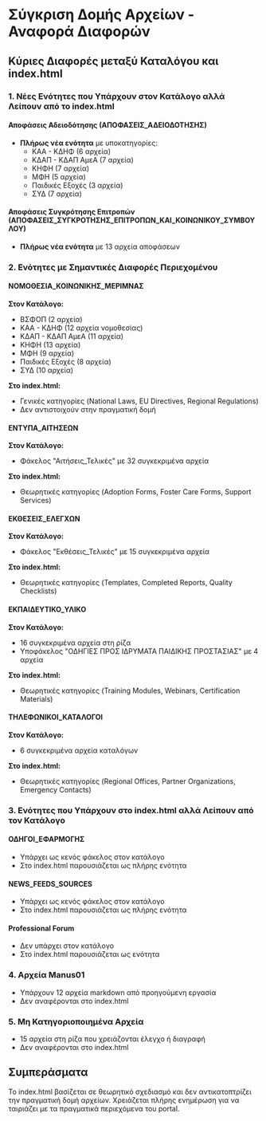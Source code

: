 # Σύγκριση Δομής Αρχείων - Αναφορά Διαφορών

## Κύριες Διαφορές μεταξύ Καταλόγου και index.html

### 1. Νέες Ενότητες που Υπάρχουν στον Κατάλογο αλλά Λείπουν από το index.html

#### Αποφάσεις Αδειοδότησης (ΑΠΟΦΑΣΕΙΣ_ΑΔΕΙΟΔΟΤΗΣΗΣ)
- **Πλήρως νέα ενότητα** με υποκατηγορίες:
  - ΚΑΑ - ΚΔΗΦ (6 αρχεία)
  - ΚΔΑΠ - ΚΔΑΠ ΑμεΑ (7 αρχεία)
  - ΚΗΦΗ (7 αρχεία)
  - ΜΦΗ (5 αρχεία)
  - Παιδικές Εξοχές (3 αρχεία)
  - ΣΥΔ (7 αρχεία)

#### Αποφάσεις Συγκρότησης Επιτροπών (ΑΠΟΦΑΣΕΙΣ_ΣΥΓΚΡΟΤΗΣΗΣ_ΕΠΙΤΡΟΠΩΝ_ΚΑΙ_ΚΟΙΝΩΝΙΚΟΥ_ΣΥΜΒΟΥΛΟΥ)
- **Πλήρως νέα ενότητα** με 13 αρχεία αποφάσεων

### 2. Ενότητες με Σημαντικές Διαφορές Περιεχομένου

#### ΝΟΜΟΘΕΣΙΑ_ΚΟΙΝΩΝΙΚΗΣ_ΜΕΡΙΜΝΑΣ
**Στον Κατάλογο:**
- ΒΣΦΟΠ (2 αρχεία)
- ΚΑΑ - ΚΔΗΦ (12 αρχεία νομοθεσίας)
- ΚΔΑΠ - ΚΔΑΠ ΑμεΑ (11 αρχεία)
- ΚΗΦΗ (13 αρχεία)
- ΜΦΗ (9 αρχεία)
- Παιδικές Εξοχές (8 αρχεία)
- ΣΥΔ (10 αρχεία)

**Στο index.html:**
- Γενικές κατηγορίες (National Laws, EU Directives, Regional Regulations)
- Δεν αντιστοιχούν στην πραγματική δομή

#### ΕΝΤΥΠΑ_ΑΙΤΗΣΕΩΝ
**Στον Κατάλογο:**
- Φάκελος "Αιτήσεις_Τελικές" με 32 συγκεκριμένα αρχεία

**Στο index.html:**
- Θεωρητικές κατηγορίες (Adoption Forms, Foster Care Forms, Support Services)

#### ΕΚΘΕΣΕΙΣ_ΕΛΕΓΧΩΝ
**Στον Κατάλογο:**
- Φάκελος "Εκθέσεις_Τελικές" με 15 συγκεκριμένα αρχεία

**Στο index.html:**
- Θεωρητικές κατηγορίες (Templates, Completed Reports, Quality Checklists)

#### ΕΚΠΑΙΔΕΥΤΙΚΟ_ΥΛΙΚΟ
**Στον Κατάλογο:**
- 16 συγκεκριμένα αρχεία στη ρίζα
- Υποφάκελος "ΟΔΗΓΙΕΣ ΠΡΟΣ ΙΔΡΥΜΑΤΑ ΠΑΙΔΙΚΗΣ ΠΡΟΣΤΑΣΙΑΣ" με 4 αρχεία

**Στο index.html:**
- Θεωρητικές κατηγορίες (Training Modules, Webinars, Certification Materials)

#### ΤΗΛΕΦΩΝΙΚΟΙ_ΚΑΤΑΛΟΓΟΙ
**Στον Κατάλογο:**
- 6 συγκεκριμένα αρχεία καταλόγων

**Στο index.html:**
- Θεωρητικές κατηγορίες (Regional Offices, Partner Organizations, Emergency Contacts)

### 3. Ενότητες που Υπάρχουν στο index.html αλλά Λείπουν από τον Κατάλογο

#### ΟΔΗΓΟΙ_ΕΦΑΡΜΟΓΗΣ
- Υπάρχει ως κενός φάκελος στον κατάλογο
- Στο index.html παρουσιάζεται ως πλήρης ενότητα

#### NEWS_FEEDS_SOURCES
- Υπάρχει ως κενός φάκελος στον κατάλογο
- Στο index.html παρουσιάζεται ως πλήρης ενότητα

#### Professional Forum
- Δεν υπάρχει στον κατάλογο
- Στο index.html παρουσιάζεται ως ενότητα

### 4. Αρχεία Manus01
- Υπάρχουν 12 αρχεία markdown από προηγούμενη εργασία
- Δεν αναφέρονται στο index.html

### 5. Μη Κατηγοριοποιημένα Αρχεία
- 15 αρχεία στη ρίζα που χρειάζονται έλεγχο ή διαγραφή
- Δεν αναφέρονται στο index.html

## Συμπεράσματα

Το index.html βασίζεται σε θεωρητικό σχεδιασμό και δεν αντικατοπτρίζει την πραγματική δομή αρχείων. Χρειάζεται πλήρης ενημέρωση για να ταιριάζει με τα πραγματικά περιεχόμενα του portal.

